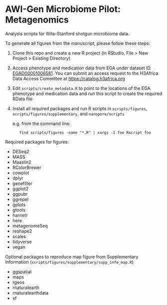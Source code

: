 # AWI-Gen Microbiome Pilot: Metagenomics

Analysis scripts for Wits-Stanford shotgun microbiome data.

To generate all figures from the manuscript, please follow these steps:

1. Clone this repo and create a new R project (in RStudio, File > New Project > Existing Directory)
2. Access phenotype and medication data from EGA under dataset ID [EGAD00001006581](https://ega-archive.org/datasets/EGAD00001006581). You can submit an access request to the H3Africa Data Access Committee at https://catalog.h3africa.org
3. Edit `scripts/create_metadata.R` to point to the locations of the EGA phenotype and medication data and run this script to create the required RData file
4. Install all required packages and run R scripts in `scripts/figures`, `scripts/figures/supplementary`, and `nanopore/scripts`

     e.g. from the command line:

          find scripts/figures -name "*.R" | xargs -I foo Rscript foo

Required packages for figures:

* DESeq2
* MASS
* Maaslin2
* RColorBrewer
* cowplot
* dplyr
* genefilter
* ggplot2
* ggpubr
* ggrepel
* gplots
* gtools
* harrietr
* here
* metagenomeSeq
* reshape2
* scales
* tidyverse
* vegan

Optional packages to reproduce map figure from Supplementary Information (`scripts/figures/supplementary/supp_info_map.R`)
* ggspatial
* maps
* rgeos
* rnaturalearth
* rnaturalearthdata
* sf
